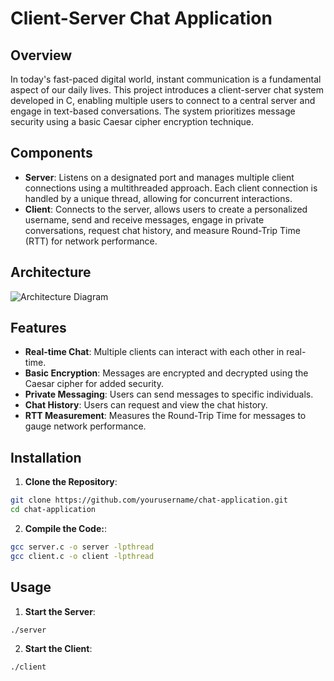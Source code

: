 
# Client-Server Chat Application

## Overview
In today's fast-paced digital world, instant communication is a fundamental aspect of our daily lives. This project introduces a client-server chat system developed in C, enabling multiple users to connect to a central server and engage in text-based conversations. The system prioritizes message security using a basic Caesar cipher encryption technique.

## Components
- **Server**: Listens on a designated port and manages multiple client connections using a multithreaded approach. Each client connection is handled by a unique thread, allowing for concurrent interactions.
- **Client**: Connects to the server, allows users to create a personalized username, send and receive messages, engage in private conversations, request chat history, and measure Round-Trip Time (RTT) for network performance.

## Architecture
![Architecture Diagram](https://d3i71xaburhd42.cloudfront.net/e610e082f875a5d76dd72adc1e6a47a58fd5ceeb/3-Figure4-1.png)

## Features
- **Real-time Chat**: Multiple clients can interact with each other in real-time.
- **Basic Encryption**: Messages are encrypted and decrypted using the Caesar cipher for added security.
- **Private Messaging**: Users can send messages to specific individuals.
- **Chat History**: Users can request and view the chat history.
- **RTT Measurement**: Measures the Round-Trip Time for messages to gauge network performance.

## Installation
1. **Clone the Repository**:
```bash
git clone https://github.com/yourusername/chat-application.git
cd chat-application
```

2. **Compile the Code:**:
```bash
gcc server.c -o server -lpthread
gcc client.c -o client -lpthread
```

## Usage

1. **Start the Server**:
```bash
./server
```

2. **Start the Client**:
```bash
./client
```
